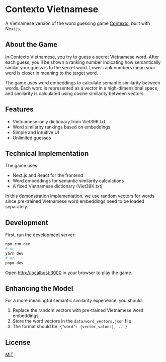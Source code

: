 # Contexto Vietnamese

A Vietnamese version of the word guessing game [Contexto](https://contexto.me/), built with Next.js.

## About the Game

In Contexto Vietnamese, you try to guess a secret Vietnamese word. After each guess, you'll be shown a ranking number indicating how semantically similar your guess is to the secret word. Lower rank numbers mean your word is closer in meaning to the target word.

The game uses word embeddings to calculate semantic similarity between words. Each word is represented as a vector in a high-dimensional space, and similarity is calculated using cosine similarity between vectors.

## Features

- Vietnamese-only dictionary from Viet39K.txt
- Word similarity rankings based on embeddings
- Simple and intuitive UI
- Unlimited guesses

## Technical Implementation

The game uses:

- Next.js and React for the frontend
- Word embeddings for semantic similarity calculations
- A fixed Vietnamese dictionary (Viet39K.txt)

In this demonstration implementation, we use random vectors for words since pre-trained Vietnamese word embeddings need to be loaded separately.

## Development

First, run the development server:

```bash
npm run dev
# or
yarn dev
# or
pnpm dev
```

Open [http://localhost:3000](http://localhost:3000) in your browser to play the game.

## Enhancing the Model

For a more meaningful semantic similarity experience, you should:

1. Replace the random vectors with pre-trained Vietnamese word embeddings
2. Store the word vectors in the `data/word_vectors.json` file
3. The format should be: `{"word": [vector_values], ...}`

## License

[MIT](https://choosealicense.com/licenses/mit/)

